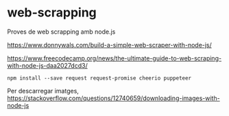 # web-scrapping
Proves de web scrapping amb node.js

https://www.donnywals.com/build-a-simple-web-scraper-with-node-js/

https://www.freecodecamp.org/news/the-ultimate-guide-to-web-scraping-with-node-js-daa2027dcd3/

    npm install --save request request-promise cheerio puppeteer


Per descarregar imatges, https://stackoverflow.com/questions/12740659/downloading-images-with-node-js